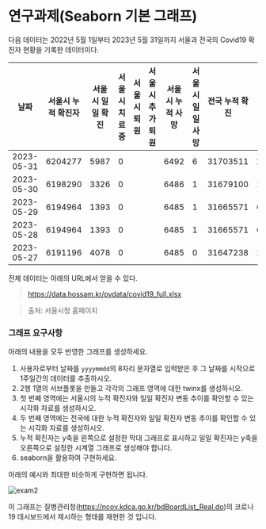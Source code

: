 # 연구과제(Seaborn 기본 그래프)

다음 데이터는 2022년 5월 1일부터 2023년 5월 31일까지 서울과 전국의 Covid19 확진자 현황을 기록한 데이터이다.

| 날짜         | 서울시 누적 확진자 | 서울시 일일 확진 | 서울시 치료중 | 서울시 퇴원 | 서울시 추가 퇴원 | 서울시 누적 사망 | 서울시 일일 사망 | 전국 누적 확진 | 전국 일일 확진 | 전국 치료중 | 전국 퇴원 | 전국 당일 사망 | 전국 누적 사망 |
|------------|------------|-----------|---------|--------|-----------|-----------|-----------|----------|----------|--------|-------|----------|----------|
| 2023-05-31 | 6204277    | 5987      | 0       |        |           | 6492      | 6         | 31703511 | 24411    | 0      |       | 17       | 34784    |
| 2023-05-30 | 6198290    | 3326      | 0       |        |           | 6486      | 1         | 31679100 | 13529    | 0      |       | 7        | 34767    |
| 2023-05-29 | 6194964    | 1393      | 0       |        |           | 6485      | 1         | 31665571 | 6868     | 0      |       | 3        | 34760    |
| 2023-05-28 | 6194964    | 1393      | 0       |        |           | 6485      | 1         | 31665571 | 6868     | 0      |       | 3        | 34760    |
| 2023-05-27 | 6191196    | 4078      | 0       |        |           | 6485      | 0         | 31647238 | 17796    | 0      |       | 3        | 34784    |

전체 데이터는 아래의 URL에서 얻을 수 있다.

> https://data.hossam.kr/pydata/covid19_full.xlsx

> 출처: 서울시청 홈페이지

### 그래프 요구사항

아래의 내용을 모두 반영한 그래프를 생성하세요.

1. 사용자로부터 날짜를 `yyyymmdd`의 8자리 문자열로 입력받은 후 그 날짜를 시작으로 1주일간의 데이터를 추출하시오.
2. 2행 1열의 서브플롯을 만들고 각각의 그래프 영역에 대한 twinx를 생성하시오.
3. 첫 번째 영역에는 서울시의 누적 확진자와 일일 확진자 변동 추이를 확인할 수 있는 시각화 자료를 생성하시오.
4. 두 번째 영역에는 전국에 대한 누적 확진자와 일일 확진자 변동 추이를 확인할 수 있는 시각화 자료를 생성하시오.
5. 누적 확진자는 y축을 왼쪽으로 설정한 막대 그래프로 표시하고 일일 확진자는 y축을 오른쪽으로 설정한 시계열 그래프로 생성해야 합니다.
6. seaborn을 활용하여 구현하세요.

아래의 예시와 최대한 비슷하게 구현하면 됩니다.

![exam2](res/exam1.png)

이 그래프는 질병관리청(https://ncov.kdca.go.kr/bdBoardList_Real.do)의 코로나19 데시보드에서 제시하는 형태를 재현한 것 입니다.

